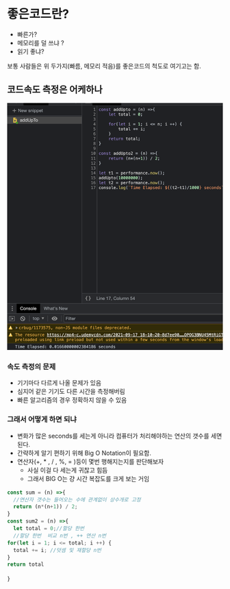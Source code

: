 # 좋은코드란?
* 빠른가?
* 메모리를 덜 쓰냐 ?
* 읽기 좋냐?

보통 사람들은 위 두가지(빠름, 메모리 적음)를 좋은코드의 척도로 여기고는 함.

## 코드속도 측정은 어케하나
![count-time](./count-time.png)

### 속도 측정의 문제
* 기기마다 다르게 나올 문제가 있음
* 심지어 같은 기기도 다른 시간을 측정해버림
* 빠른 알고리즘의 경우 정확하지 않을 수 있음

### 그래서 어떻게 하면 되냐
* 변화가 많은 seconds를 세는게 아니라 컴퓨터가 처리해야하는 연산의 갯수를 세면 된다.
*  간략하게 알기 편하기 위해 Big O Notation이 필요함.
* 연산자(+, * , / , %, = )등이 몇번 행해지는지를 판단해보자
  * 사실 이걸 다 세는게 귀찮고 힘듬
  * 그래서 BIG O는 걍 시간 복잡도를 크게 보는 거임

```javascript
const sum = (n) =>{
  //연산자 갯수는 들어오는 수에 관계없이 상수개로 고정
  return (n*(n+1)) / 2;
}
const sum2 = (n) =>{
  let total = 0;//할당 한번
  //할당 한번  비교 n번 , ++ 연산 n번
for(let i = 1; i <= total; i ++) {
  total += i; //덧셈 및 재할당 n번
}
return total

}

```
